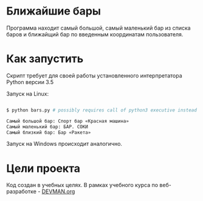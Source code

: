 # Ближайшие бары

Программа находит самый большой, самый маленький бар из списка баров и ближайщий бар по введенным координатам пользователя.

# Как запустить

Скрипт требует для своей работы установленного интерпретатора Python версии 3.5

Запуск на Linux:

```bash

$ python bars.py # possibly requires call of python3 executive instead of just python

Самый большой бар: Спорт бар «Красная машина»
Самый маленький бар: БАР. СОКИ
Самый близкий бар: Бар «Ракета»

```

Запуск на Windows происходит аналогично.

# Цели проекта

Код создан в учебных целях. В рамках учебного курса по веб-разработке - [DEVMAN.org](https://devman.org)
